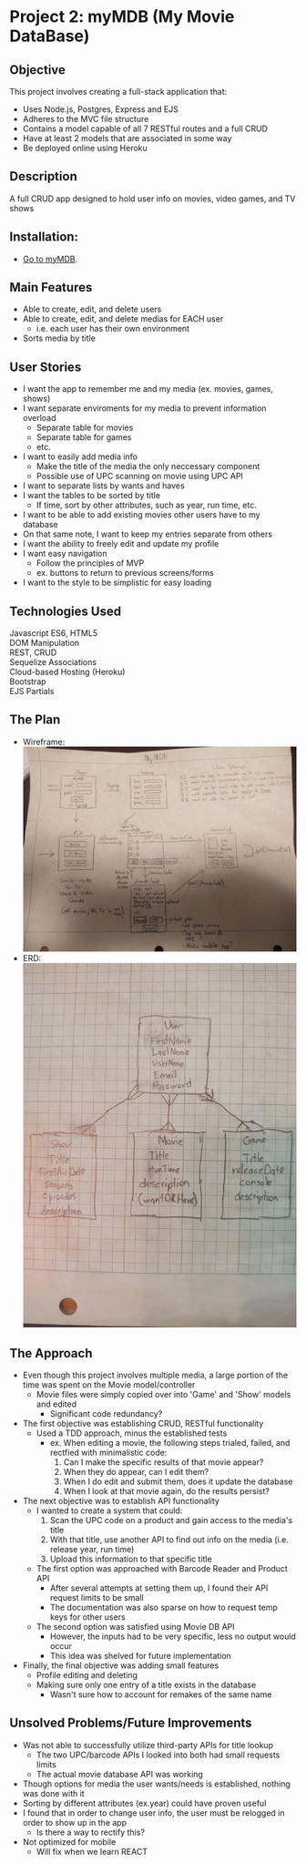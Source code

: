 # Project 2: myMDB (My Movie DataBase)

## Objective
This project involves creating a full-stack application that:
- Uses Node.js, Postgres, Express and EJS
- Adheres to the MVC file structure
- Contains a model capable of all 7 RESTful routes and a full CRUD
- Have at least 2 models that are associated in some way
- Be deployed online using Heroku

## Description
A full CRUD app designed to hold user info on movies, video games, and TV shows

## Installation: 
- [Go to myMDB](https://my-media-db.herokuapp.com/).

## Main Features
- Able to create, edit, and delete users
- Able to create, edit, and delete medias for EACH user
    - i.e. each user has their own environment
- Sorts media by title

## User Stories
- I want the app to remember me and my media (ex. movies, games, shows)
- I want separate enviroments for my media to prevent information overload
    - Separate table for movies
    - Separate table for games
    - etc.
- I want to easily add media info
    - Make the title of the media the only neccessary component
    - Possible use of UPC scanning on movie using UPC API
- I want to separate lists by wants and haves
- I want the tables to be sorted by title
    - If time, sort by other attributes, such as year, run time, etc.
- I want to be able to add existing movies other users have to my database
- On that same note, I want to keep my entries separate from others
- I want the ability to freely edit and update my profile
- I want easy navigation
    - Follow the principles of MVP
    - ex. buttons to return to previous screens/forms
- I want to the style to be simplistic for easy loading

## Technologies Used
Javascript ES6, HTML5  
DOM Manipulation  
REST, CRUD  
Sequelize Associations  
Cloud-based Hosting (Heroku)  
Bootstrap  
EJS Partials

## The Plan
- Wireframe:
![](public/images/wireframe.jpg)
- ERD:
![](public/images/erd.jpg)

## The Approach
- Even though this project involves multiple media, a large portion of the time was spent on the Movie model/controller
    - Movie files were simply copied over into 'Game' and 'Show' models and edited
        - Significant code redundancy?
- The first objective was establishing CRUD, RESTful functionality
    - Used a TDD approach, minus the established tests
        - ex. When editing a movie, the following steps trialed, failed, and rectfied with minimalistic code:
            1) Can I make the specific results of that movie appear?
            2) When they do appear, can I edit them?
            3) When I do edit and submit them, does it update the database
            4) When I look at that movie again, do the results persist?
- The next objective was to establish API functionality
    - I wanted to create a system that could:
        1) Scan the UPC code on a product and gain access to the media's title
        2) With that title, use another API to find out info on the media (i.e. release year, run time)
        3) Upload this information to that specific title
    - The first option was approached with Barcode Reader and Product API
        - After several attempts at setting them up, I found their API request limits to be small
        - The documentation was also sparse on how to request temp keys for other users
    - The second option was satisfied using Movie DB API
        - However, the inputs had to be very specific, less no output would occur
        - This idea was shelved for future implementation
- Finally, the final objective was adding small features
    - Profile editing and deleting
    - Making sure only one entry of a title exists in the database
        - Wasn't sure how to account for remakes of the same name

## Unsolved Problems/Future Improvements
- Was not able to successfully utilize third-party APIs for title lookup
    - The two UPC/barcode APIs I looked into both had small requests limits
    - The actual movie database API was working
- Though options for media the user wants/needs is established, nothing was done with it
- Sorting by different attributes (ex.year) could have proven useful
- I found that in order to change user info, the user must be relogged in order to show up in the app
    - Is there a way to rectify this?
- Not optimized for mobile
    - Will fix when we learn REACT


